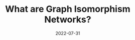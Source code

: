 ---
title: What are Graph Isomorphism Networks?
date: 2022-07-31
categories:
  - Paper Summaries
tags:
  - Graphs
  - MPGNNs
excerpt: A brief overview of Graph Isomorphism Networks (GIN)
link: https://wandb.ai/graph-neural-networks/GIN/reports/What-are-Graph-Isomorphism-Networks---Vmlldzo1MTExMTg5
---